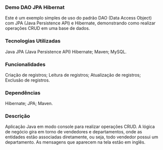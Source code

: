 ### Demo DAO JPA Hibernat ###
Este é um exemplo simples de uso do padrão DAO (Data Access Object) com JPA (Java Persistence API) e Hibernate, demonstrando como realizar operações CRUD em uma base de dados.

### Tecnologias Utilizadas ###
Java
 JPA (Java Persistence API) 
 Hibernate;
 Maven;
 MySQL.

### Funcionalidades ###
Criação de registros;
 Leitura de registros;
 Atualização de registros; 
 Exclusão de registros.

### Dependências ###
Hibernate;
 JPA;
 Maven.

 ### Descrição ###
 Aplicação Java em modo console para realizar operações CRUD. A lógica de negócio gira em torno de vendedores e departamentos, 
 onde as entidades estão associadas diretamente, ou seja, todo vendedor possui um departamento. As mensagens que aparecem na tela 
 estão em inglês.
